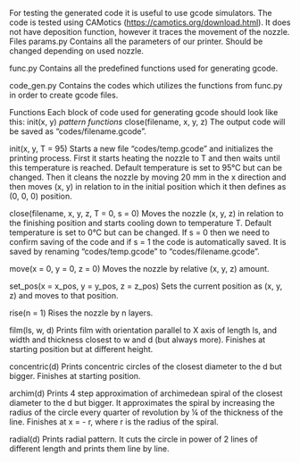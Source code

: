 For testing the generated code it is useful to use gcode simulators. The code is tested using CAMotics (https://camotics.org/download.html). It does not have deposition function, however it traces the movement of the nozzle. 
Files
params.py
	Contains all the parameters of our printer. Should be changed depending on used nozzle.
	
func.py
	Contains all the predefined functions used for generating gcode.

code_gen.py
	Contains the codes which utilizes the functions from func.py in order to create gcode files.

Functions
Each block of code used for generating gcode should look like this:
init(x, y)
*pattern functions*
close(filename, x, y, z)
The output code will be saved as “codes/filename.gcode”.


init(x, y, T = 95)
	Starts a new file “codes/temp.gcode” and initializes the printing process. First it starts heating the nozzle to T and then waits until this temperature is reached. Default temperature is set to 95°C but can be changed. Then it cleans the nozzle by moving 20 mm in the x direction and then moves (x, y) in relation to in the initial position which it then defines as 
(0, 0, 0) position. 

close(filename, x, y, z, T = 0, s = 0)
	Moves the nozzle (x, y, z) in relation to the finishing position and starts cooling down to temperature T. Default temperature is set to 0°C but can be changed. If s = 0 then we need to confirm saving of the code and if s = 1 the code is automatically saved. It is saved by renaming “codes/temp.gcode” to “codes/filename.gcode”.

move(x = 0, y = 0, z = 0)
	Moves the nozzle by relative (x, y, z) amount.

set_pos(x = x_pos, y = y_pos, z = z_pos)
	Sets the current position as (x, y, z) and moves to that position.

rise(n = 1)
	Rises the nozzle by n layers.

film(ls, w, d)
	Prints film with orientation parallel to X axis of length ls, and width and thickness closest to w and d (but always more).
	Finishes at starting position but at different height.

concentric(d)
	Prints concentric circles of the closest diameter to the d but bigger.
	Finishes at starting position.

archim(d)
	Prints 4 step approximation of archimedean spiral of the closest diameter to the d but bigger. It approximates the spiral by increasing the radius of the circle every quarter of revolution by ¼ of the thickness of the line.
	Finishes at x = - r, where r is the radius of the spiral.

radial(d)
	Prints radial pattern. It cuts the circle in power of 2 lines of different length and prints them line by line.

